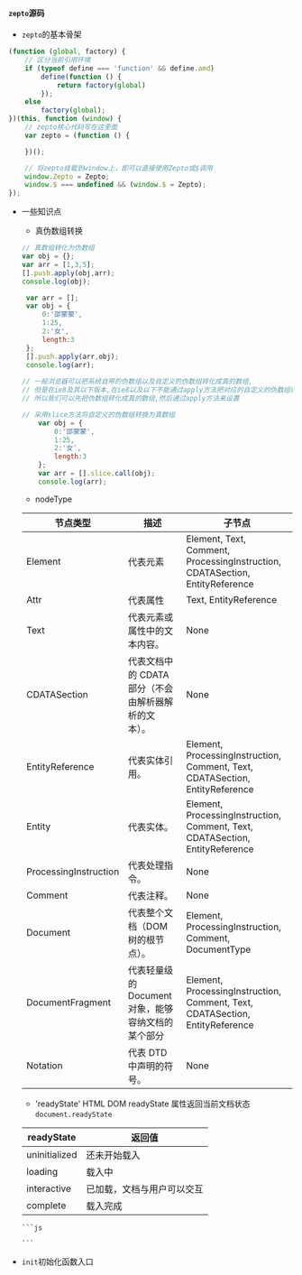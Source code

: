 #### `zepto`源码
-   `zepto`的基本骨架
```js
(function (global, factory) {
    // 区分当前引用环境
    if (typeof define === 'function' && define.amd)
        define(function () {
            return factory(global)
        });
    else
        factory(global);
})(this, function (window) {
    // zepto核心代码写在这里面
    var zepto = (function () {

    })();

    // 将zepto挂载到window上，即可以直接使用Zepto或$调用
    window.Zepto = Zepto;
    window.$ === undefined && (window.$ = Zepto);
});
```
-   一些知识点
    - 真伪数组转换
    ```js
    // 真数组转化为伪数组
    var obj = {};
    var arr = [1,3,5];
    [].push.apply(obj,arr);
    console.log(obj);
    
     var arr = [];
     var obj = {
         0:'邵蒙蒙',
         1:25,
         2:'女',
         length:3
     };
     [].push.apply(arr,obj);
     console.log(arr);
 
    // 一般浏览器可以把系统自带的伪数组以及自定义的伪数组转化成真的数组,
    // 但是在ie8及其以下版本,在ie8以及以下不能通过apply方法把对应的自定义的伪数组转化成对应的值,
    // 所以我们可以先把伪数组转化成真的数组,然后通过apply方法来设置

    // 采用slice方法将自定义的伪数组转换为真数组
        var obj = {
            0:'邵蒙蒙',
            1:25,
            2:'女',
            length:3
        };
        var arr = [].slice.call(obj);
        console.log(arr);
    ```
    
    - nodeType
    
	| 节点类型                        | 描述                                                                                  | 子节点                                                                               |
	|  --------------------------------- | --------------------------------------------------------------------------- | --------------------------------------------------------------------------- |
	| Element                         | 代表元素                                                                            | Element, Text, Comment, ProcessingInstruction, CDATASection, EntityReference |
	| Attr                                | 代表属性                                                                             | Text, EntityReference |
	| Text                               | 代表元素或属性中的文本内容。                                         | None |
	| CDATASection              | 代表文档中的 CDATA 部分（不会由解析器解析的文本）。 | None |
	| EntityReference            | 代表实体引用。                                                                     |  Element, ProcessingInstruction, Comment, Text, CDATASection, EntityReference |
	| Entity                             | 代表实体。                                                                            |  Element, ProcessingInstruction, Comment, Text, CDATASection, EntityReference |
	| ProcessingInstruction   | 代表处理指令。                                                                     |  None|
	| Comment                      | 代表注释。                                                                             |  None |
	| Document                     | 代表整个文档（DOM 树的根节点）。                                    |  Element, ProcessingInstruction, Comment, DocumentType|
	| DocumentFragment     | 代表轻量级的 Document 对象，能够容纳文档的某个部分     | Element, ProcessingInstruction, Comment, Text, CDATASection, EntityReference  |
	| Notation                       |  代表 DTD 中声明的符号。                                                     |  None |

    -   'readyState' HTML DOM readyState 属性返回当前文档状态  `document.readyState`

	|  readyState   |  返回值   |
	| --- | --- |
	|  uninitialized     | 还未开始载入    |
	|  loading    | 载入中    |
	|  interactive     | 已加载，文档与用户可以交互    |
	|  complete    |  载入完成  |        
		

        ```js
        
        ```
    
        
-   `init`初始化函数入口
```js


```

